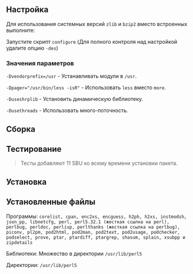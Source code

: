 <pkg :name="'perl'" instsize showsbu2></pkg>

## Настройка

Для использования системных версий `zlib` и `bzip2` вместо встроенных выполните:

<package-script :package="'perl'" :type="'prepare'"></package-script>

Запустите скрипт `configure` (Для полного контроля над настройкой удалите опцию `-des`)

<package-script :package="'perl'" :type="'configure'"></package-script>

### Значения параметров

`-Dvendorprefix=/usr` - Устанавливать модули в `/usr`.

`-Dpager="/usr/bin/less -isR"` - Использовать `less` вместо `more`.

`-Duseshrplib` - Установить динамическую библиотеку.

`-Dusethreads` - Использовать много-поточность.

## Сборка
<package-script :package="'perl'" :type="'build'"></package-script>
## Тестирование
<package-script :package="'perl'" :type="'test'"></package-script>

> Тесты добавляют 11 SBU ко всему времени установки пакета.

## Установка
<package-script :package="'perl'" :type="'install'"></package-script>
 
## Установленные файлы

Программы: `corelist, cpan, enc2xs, encguess, h2ph, h2xs, instmodsh, json_pp, libnetcfg, perl, perl5.32.1 (жесткая ссылка на perl), perlbug, perldoc, perlivp, perlthanks (жесткая ссылка на perlbug), piconv, pl2pm, pod2html, pod2man, pod2text, pod2usage, podchecker, podselect, prove, ptar, ptardiff, ptargrep, shasum, splain, xsubpp и zipdetails`

Библиотеки: Множество в директории `/usr/lib/perl5`

Директории: `/usr/lib/perl5`

<script>
	new Vue({ el: '#main' })
</script> 

